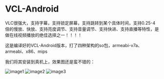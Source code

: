 # VCL-Android

VLC很强大，支持字幕，支持锁定屏幕，支持跳转到某个具体时间，支持0.25-4倍的慢放、快放、支持亮度调节、支持音量调节、支持快进、支持直播等特性，是做在线视频播放的绝佳选择之一！！！！

这是编译好的VCL-Android版本，打了四种架构的so包，armeabi-v7a、armeabi、x86、mips

我们将其安装到真机上，效果图还是蛮不错的：

![image1](https://github.com/hanhailong/AndroidStudyResources/blob/master/screenshot/vlc_1.png?raw=true)
![image2](https://github.com/hanhailong/AndroidStudyResources/blob/master/screenshot/vlc_2.png?raw=true)
![image3](https://github.com/hanhailong/AndroidStudyResources/blob/master/screenshot/vlc_3.png?raw=true)


